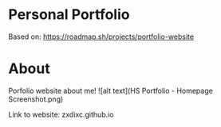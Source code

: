 # Personal Portfolio

Based on: https://roadmap.sh/projects/portfolio-website

# About

Porfolio website about me!
![alt text](HS Portfolio - Homepage Screenshot.png)

Link to website: zxdixc.github.io
